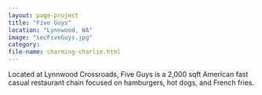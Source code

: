 ```yaml
---
layout: page-project
title: "Five Guys"
location: "Lynnwood, WA"
image: "secFiveGuys.jpg"
category:
file-name: charming-charlie.html
---
```


Located at Lynnwood Crossroads, Five Guys is a 2,000 sqft American fast casual restaurant chain focused on hamburgers, hot dogs, and French fries.
